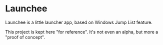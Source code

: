 Launchee
========

Launchee is a little launcher app, based on Windows Jump List feature.

This project is kept here "for reference". It's not even an alpha, but more a "proof of concept".
